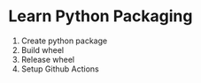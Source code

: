 # Learn Python Packaging

1. Create python package
2. Build wheel
3. Release wheel
4. Setup Github Actions
